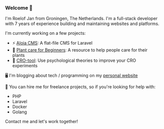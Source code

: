 ### Welcome 👋

I'm Roelof Jan from Groningen, The Netherlands. I'm a full-stack developer with 7 years of experience building and maintaining websites and platforms. 

I'm currently working on a few projects:
- ⚡ [Aloia CMS](https://aloiacms.com): A flat-file CMS for Laravel
- 🌱 [Plant care for Beginners](https://plantcareforbeginners.com): A resource to help people care for their plants
- 🔭 [CRO-tool](https://cro-tool.com): Use psychological theories to improve your CRO experiments

🖥️ I'm blogging about tech / programming on my [personal website](https://roelofjanelsinga.com)

👋 You can hire me for freelance projects, so if you're looking for help with:

- PHP
- Laravel
- Docker
- Golang

Contact me and let's work together!
